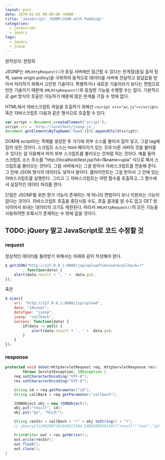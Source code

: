 ```yaml
---
layout: post
date: 1970-01-01 00:00:00 +0900
title: 'JavaScript: JSONP(JSON with Padding)'
categories:
  - javascript
  - jquery
tags:
  - jquery
  - jsonp
---
```


원작성자: 한장희

JSONP는 `XMLHttpRequest()`가 동일 서버에만 접근할 수 있다는 한계점(동일 출처 정책, same origin policy)을 극복하여 동적으로 데이터를 서버에 전달하고 응답값을 받아서 처리하기 위해서 고안된 기술이다. 특별하거나 새로운 기술이라기 보다는 편법으로 만든 기술이기 때문에 `XMLHttpRequest()`와 동일한 기능을 수행할 수는 없다. 기본적으로 get 방식의 호출만 가능하기 때문에 많은 한계를 가질 수 밖에 없다.

HTML에서 자바스크립트 파일을 호출하기 위해선 `<script src="xx.js"></script>` 혹은 자바스크립트 다음과 같은 형식으로 호출할 수 있다.

```js
var script = document.createElement('script');
script.src = 'http://localhost/jsonp.js';
document.getElementsByTagName('head')[0].appendChild(script);
```

DOM에 script라는 객체를 생성한 후 거기에 외부 소스를 불러서 집어 넣고, 그걸 <head> tag에 집어 넣은 것이다. 스크립트 소스는 html 페이지가 있는 것과 다른 서버의 것을 불러올 수 있다는 걸 이용해서 마치 외부 스크립트를 불러오는 것처럼 하는 것이다. 예를 들어 스크립트 소스 주소를 "http://localhost/test.jsp?id=1&name=upia" 식으로 해서 스크립트를 불러오는 것이다. 그럼 서버에서는 그걸 받아서 자바스크립트를 전송해 준다. 그 안에 JSON 형식의 데이터도 넣어서 말이다. 클라이언트는 그걸 받아서 그 안에 있는 자바스크립트를 실행한다. 그리고 그 자바스크립트는 어떤 함수를 호출하고, 그 함수에서 실질적인 데이터 처리를 한다.

단점은 JSONP를 위한 뭔가 기능이 존재하는 게 아니라 편법이다 보니 지원되는 기능이 없다는 것이다. 자바스크립트 호출을 중단시킬 수도, 호출 결과를 알 수도 없고 GET 방식이어서 보내는 데이터의 크기도 제한된다. 따라서 `XMLHttpRequest()`의 모든 기능을 사용하려면 프록시가 존재하는 수 밖에 없을 것이다.

## TODO: jQuery 말고 JavaScript로 코드 수정할 것

### request
정상적인 데이터를 돌려받기 위해서는 아래와 같이 작성해야 한다.
```js
$.getJSON("http://127.0.0.1:8080/jsp/upload?id=user&callback=?"
        , function(data) {
    alert(data.result + ", " +  data.go);
});
```
혹은
```js
$.ajax({
    url: "http://127.0.0.1:8080/jsp/upload",
    data: "id=user",
    dataType: "jsonp",
    jsonp: "callback",
    success: function(data) {
        if(data != null) {
            alert(data.result + ', ' +  data.go);
        }
    }
});
```

### response
```java
protected void doGet(HttpServletRequest req, HttpServletResponse res)
        throws ServletException, IOException {
    req.setCharacterEncoding("UTF-8");
    res.setCharacterEncoding("UTF-8");

    String id = req.getParameter("id");
    String callBack = req.getParameter("callback");

    JSONObject obj = new JSONObject();
    obj.put("result", id);
    obj.put("go", "테스트");

    String resStr = callBack + "(" + obj.toString() + ")";
    // jQuery1111042987291840321584_1406288916210({"result":"user","go":"테스트"})

    PrintWriter out = res.getWriter();
    out.write(resStr);
    out.flush();
    out.close();
}
```

